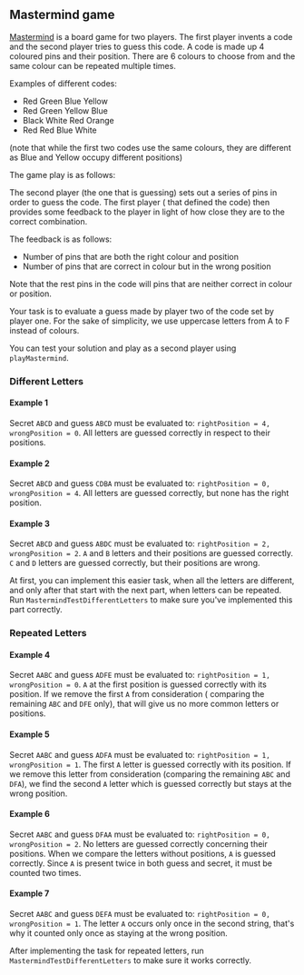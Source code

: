 ## Mastermind game

[Mastermind](https://en.wikipedia.org/wiki/Mastermind_(board_game)) is a board game for two players. The first player
invents a code and the second player tries to guess this code. A code is made up 4 coloured pins and their position.
There are 6 colours to choose from and the same colour can be repeated multiple times.

Examples of different codes:

* Red Green Blue Yellow
* Red Green Yellow Blue
* Black White Red Orange
* Red Red Blue White

(note that while the first two codes use the same colours, they are different as Blue and Yellow occupy different
positions)

The game play is as follows:

The second player (the one that is guessing) sets out a series of pins in order to guess the code. The first player (
that defined the code) then provides some feedback to the player in light of how close they are to the correct
combination.

The feedback is as follows:

- Number of pins that are both the right colour and position
- Number of pins that are correct in colour but in the wrong position

Note that the rest pins in the code will pins that are neither correct in colour or position.

Your task is to evaluate a guess made by player two of the code set by player one. For the sake of simplicity, we use
uppercase letters from A to F instead of colours.

You can test your solution and play as a second player using `playMastermind`.

### Different Letters

#### Example 1

Secret `ABCD` and guess `ABCD` must be evaluated to: `rightPosition = 4, wrongPosition = 0`. All letters are guessed
correctly in respect to their positions.

#### Example 2

Secret `ABCD` and guess `CDBA` must be evaluated to: `rightPosition = 0, wrongPosition = 4`. All letters are guessed
correctly, but none has the right position.

#### Example 3

Secret `ABCD` and guess `ABDC` must be evaluated to: `rightPosition = 2, wrongPosition = 2`.
`A` and `B` letters and their positions are guessed correctly.
`C` and `D` letters are guessed correctly, but their positions are wrong.

At first, you can implement this easier task, when all the letters are different, and only after that start with the
next part, when letters can be repeated. Run `MastermindTestDifferentLetters` to make sure you've implemented this part
correctly.

### Repeated Letters

#### Example 4

Secret `AABC` and guess `ADFE` must be evaluated to: `rightPosition = 1, wrongPosition = 0`.
`A` at the first position is guessed correctly with its position. If we remove the first `A` from consideration (
comparing the remaining `ABC` and
`DFE` only), that will give us no more common letters or positions.

#### Example 5

Secret `AABC` and guess `ADFA` must be evaluated to: `rightPosition = 1, wrongPosition = 1`. The first `A` letter is
guessed correctly with its position. If we remove this letter from consideration
(comparing the remaining `ABC` and `DFA`), we find the second `A` letter which is guessed correctly but stays at the
wrong position.

#### Example 6

Secret `AABC` and guess `DFAA` must be evaluated to: `rightPosition = 0, wrongPosition = 2`. No letters are guessed
correctly concerning their positions. When we compare the letters without positions, `A` is guessed correctly. Since `A`
is present twice in both guess and secret, it must be counted two times.

#### Example 7

Secret `AABC` and guess `DEFA` must be evaluated to: `rightPosition = 0, wrongPosition = 1`. The letter `A` occurs only
once in the second string, that's why it counted only once as staying at the wrong position.

After implementing the task for repeated letters, run `MastermindTestDifferentLetters` to make sure it works correctly.